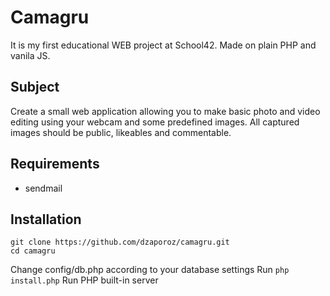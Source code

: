 # Camagru

It is my first educational WEB project at School42. Made on plain PHP and vanila JS.

## Subject
Create a small web application allowing you to make basic photo and video editing using your webcam and some predefined images. All captured images should be public, likeables and commentable.

## Requirements
- sendmail

## Installation
```
git clone https://github.com/dzaporoz/camagru.git
cd camagru
```
Change config/db.php according to your database settings
Run `php install.php`
Run PHP built-in server
